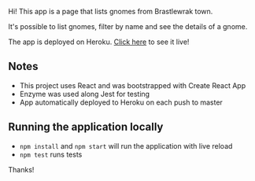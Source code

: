 Hi! This app is a page that lists gnomes from Brastlewrak town.

It's possible to list gnomes, filter by name and see the details of a gnome.

The app is deployed on Heroku. [Click here](https://brastlewark-listing.herokuapp.com/) to see it live!

## Notes

* This project uses React and was bootstrapped with Create React App
* Enzyme was used along Jest for testing
* App automatically deployed to Heroku on each push to master

## Running the application locally

* `npm install` and `npm start` will run the application with live reload
* `npm test` runs tests

Thanks!
